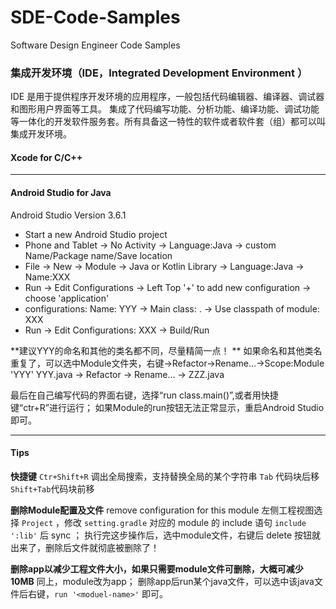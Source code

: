 # SDE-Code-Samples
Software Design Engineer Code Samples

### 集成开发环境（IDE，Integrated Development Environment ）
IDE 是用于提供程序开发环境的应用程序，一般包括代码编辑器、编译器、调试器和图形用户界面等工具。
集成了代码编写功能、分析功能、编译功能、调试功能等一体化的开发软件服务套。所有具备这一特性的软件或者软件套（组）都可以叫集成开发环境。

#### Xcode for C/C++

***

#### Android Studio for Java
Android Studio Version 3.6.1

- Start a new Android Studio project
- Phone and Tablet -> No Activity -> Language:Java -> custom Name/Package name/Save location
- File -> New -> Module -> Java or Kotlin Library -> Language:Java -> Name:XXX
- Run -> Edit Configurations -> Left Top '+' to add new configuration -> choose 'application'
- configurations: Name: YYY -> Main class: <package name>.<classname> -> Use classpath of module: XXX 
- Run -> Edit Configurations: XXX -> Build/Run

**建议YYY的命名和其他的类名都不同，尽量精简一点！ **
如果命名和其他类名重复了，可以选中Module文件夹，右键->Refactor->Rename...->Scope:Module 'YYY'
YYY.java -> Refactor -> Rename... -> ZZZ.java

最后在自己编写代码的界面右键，选择“run class.main()”,或者用快捷键“ctr+R”进行运行；
如果Module的run按钮无法正常显示，重启Android Studio即可。

***
#### Tips

**快捷键**
`Ctr+Shift+R` 调出全局搜索，支持替换全局的某个字符串
`Tab` 代码块后移
`Shift+Tab`代码块前移

**删除Module配置及文件**
remove configuration for this module
左侧工程视图选择 `Project` ，修改 `setting.gradle` 对应的 module 的 include 语句 `include ':lib'` 后 sync ；
执行完这步操作后，选中module文件，右键后 delete 按钮就出来了，删除后文件就彻底被删除了！

**删除app以减少工程文件大小，如果只需要module文件可删除，大概可减少10MB**
同上，module改为app；
删除app后run某个java文件，可以选中该java文件后右键，`run '<moduel-name>'` 即可。

